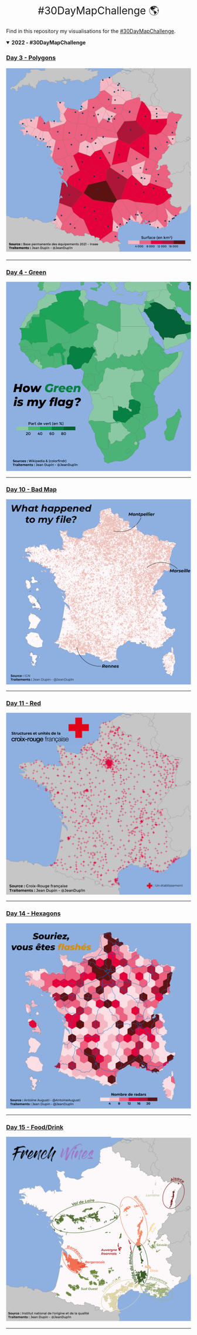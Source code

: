 <h1 style="font-weight:normal" align="center">#30DayMapChallenge 🌎️️</h1>

Find in this repository my visualisations for the [#30DayMapChallenge](https://30daymapchallenge.com/).


<details open><summary><b>2022 - #30DayMapChallenge</b></summary>

### [Day 3 - Polygons](/2022/03-Polygones/)

![polygons](/2022/03-Polygones/gares.png)

----

### [Day 4 - Green](/2022/04-Green/)

![green](/2022/04-Green/vert.png)

----

### [Day 10 - Bad Map](/2022/10-BadMap/)

![badmap](/2022/10-BadMap/communes.png)

----

### [Day 11 - Red](/2022/11-Red/)

![croix_rouge](/2022/11-Red/red_crosses.png/)

----

### [Day 14 - Hexagons](/2022/14-Hexagones/)

![radars](/2022/14-Hexagones/radars.png/)

----

### [Day 15 - Food/Drink](/2022/15-FoodDrink/)

![vins](/2022/15-FoodDrink/carte_des_vins.png/)

----

</details>